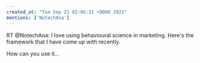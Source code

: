 ```yaml
---
created_at: "Tue Sep 21 02:06:21 +0000 2021"
mentions: ['NotechAna']
---
```


RT @NotechAna: I love using behavioural science in marketing. Here's the framework that I have come up with recently. 

How can you use it…